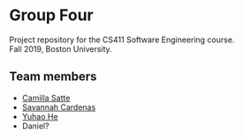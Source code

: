 # Group Four

Project repository for the CS411 Software Engineering course. <br />
Fall 2019, Boston University.

## Team members
* [Camilla Satte](https://github.com/collisior)
* [Savannah Cardenas](https://github.com/)
* [Yuhao He](https://github.com/)
* Daniel?


